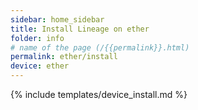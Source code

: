 ```yaml
---
sidebar: home_sidebar
title: Install Lineage on ether
folder: info
# name of the page (/{{permalink}}.html)
permalink: ether/install
device: ether
---
```

{% include templates/device_install.md %}
